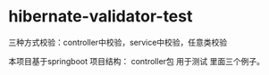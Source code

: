 # hibernate-validator-test
三种方式校验：controller中校验，service中校验，任意类校验

本项目基于springboot
项目结构：
controller包 用于测试 里面三个例子。
